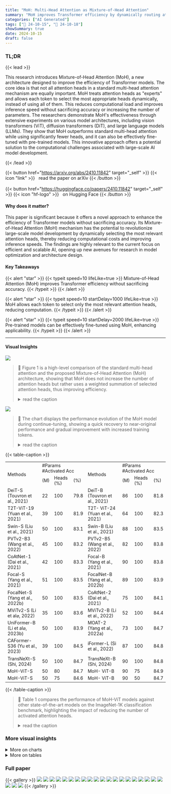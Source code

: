 ```yaml
---
title: "MoH: Multi-Head Attention as Mixture-of-Head Attention"
summary: "MoH improves Transformer efficiency by dynamically routing attention heads, enhancing inference speed and reducing computational costs without accuracy loss."
categories: ["AI Generated"]
tags: ["🔖 24-10-15", "🤗 24-10-18"]
showSummary: true
date: 2024-10-15
draft: false
---
```


### TL;DR


{{< lead >}}

This research introduces Mixture-of-Head Attention (MoH), a new architecture designed to improve the efficiency of Transformer models. The core idea is that not all attention heads in a standard multi-head attention mechanism are equally important.  MoH treats attention heads as "experts" and allows each token to select the most appropriate heads dynamically, instead of using all of them. This reduces computational load and improves inference speed without sacrificing accuracy or increasing the number of parameters.  The researchers demonstrate MoH's effectiveness through extensive experiments on various model architectures, including vision transformers (ViT), diffusion transformers (DiT), and large language models (LLMs). They show that MoH outperforms standard multi-head attention while using significantly fewer heads, and it can also be effectively fine-tuned with pre-trained models. This innovative approach offers a potential solution to the computational challenges associated with large-scale AI model development.

{{< /lead >}}


{{< button href="https://arxiv.org/abs/2410.11842" target="_self" >}}
{{< icon "link" >}} &nbsp; read the paper on arXiv
{{< /button >}}
<br><br>
{{< button href="https://huggingface.co/papers/2410.11842" target="_self" >}}
{{< icon "hf-logo" >}} &nbsp; on Hugging Face
{{< /button >}}

#### Why does it matter?
This paper is significant because it offers a novel approach to enhance the efficiency of Transformer models without sacrificing accuracy.  Its Mixture-of-Head Attention (MoH) mechanism has the potential to revolutionize large-scale model development by dynamically selecting the most relevant attention heads, thereby reducing computational costs and improving inference speeds. The findings are highly relevant to the current focus on efficient and scalable AI, opening up new avenues for research in model optimization and architecture design.
#### Key Takeaways

{{< alert "star" >}}
{{< typeit speed=10 lifeLike=true >}} Mixture-of-Head Attention (MoH) improves Transformer efficiency without sacrificing accuracy. {{< /typeit >}}
{{< /alert >}}

{{< alert "star" >}}
{{< typeit speed=10 startDelay=1000 lifeLike=true >}} MoH allows each token to select only the most relevant attention heads, reducing computation. {{< /typeit >}}
{{< /alert >}}

{{< alert "star" >}}
{{< typeit speed=10 startDelay=2000 lifeLike=true >}} Pre-trained models can be effectively fine-tuned using MoH, enhancing applicability. {{< /typeit >}}
{{< /alert >}}

------
#### Visual Insights



![](figures/figures_3_0.png)

> 🔼 Figure 1 is a high-level comparison of the standard multi-head attention and the proposed Mixture-of-Head Attention (MoH) architecture, showing that MoH does not increase the number of attention heads but rather uses a weighted summation of selected attention heads, thus improving efficiency.
> <details>
> <summary>read the caption</summary>
> Figure 1: A high-level comparison between the multi-head attention and our proposed mixture-of-head attention. Subfigure (a) illustrates a standard multi-head attention layer with h attention heads, while subfigure (b) demonstrates the Mixture-of-Head attention (MoH) architecture. It is important to note that MoH does not increase the number of attention heads, ensuring that the total parameter for MoH is comparable to that of the multi-head attention.
> </details>





![](charts/charts_8_0.png)

> 🔼 The chart displays the performance evolution of the MoH model during continue-tuning, showing a quick recovery to near-original performance and gradual improvement with increased training tokens.
> <details>
> <summary>read the caption</summary>
> Figure 2: Performance evolution during continue-tuning. The MoH model quickly recovers to over 95% of the performance of the original model within a training budget of 10B tokens. Then, the performance gradually improves with the increase of the training tokens.
> </details>





{{< table-caption >}}
<table id='2' style='font-size:14px'><tr><td rowspan="2">Methods</td><td colspan="3">#Params #Activated Acc</td><td rowspan="2">Methods</td><td colspan="3">#Params #Activated Acc</td></tr><tr><td>(M)</td><td>Heads (%)</td><td>(%)</td><td>(M)</td><td>Heads (%)</td><td>(%)</td></tr><tr><td>DeiT-S (Touvron et al., 2021)</td><td>22</td><td>100</td><td>79.8</td><td>DeiT-B (Touvron et al., 2021)</td><td>86</td><td>100</td><td>81.8</td></tr><tr><td>T2T-ViT-19 (Yuan et al., 2021)</td><td>39</td><td>100</td><td>81.9</td><td>T2T- ViT-24 (Yuan et al., 2021)</td><td>64</td><td>100</td><td>82.3</td></tr><tr><td>Swin-S (Liu et al., 2021)</td><td>50</td><td>100</td><td>83.1</td><td>Swin-B (Liu et al., 2021)</td><td>88</td><td>100</td><td>83.5</td></tr><tr><td>PVTv2-B3 (Wang et al., 2022)</td><td>45</td><td>100</td><td>83.2</td><td>PVTv2-B5 (Wang et al., 2022)</td><td>82</td><td>100</td><td>83.8</td></tr><tr><td>CoAtNet-1 (Dai et al., 2021)</td><td>42</td><td>100</td><td>83.3</td><td>Focal-B (Yang et al., 2021)</td><td>90</td><td>100</td><td>83.8</td></tr><tr><td>Focal-S (Yang et al., 2021)</td><td>51</td><td>100</td><td>83.5</td><td>FocalNet-B (Yang et al., 2022b)</td><td>89</td><td>100</td><td>83.9</td></tr><tr><td>FocalNet-S (Yang et al., 2022b)</td><td>50</td><td>100</td><td>83.5</td><td>CoAtNet-2 (Dai et al., 2021)</td><td>75</td><td>100</td><td>84.1</td></tr><tr><td>MViTv2-S (Li et al⌀, 2022)</td><td>35</td><td>100</td><td>83.6</td><td>MViTv2-B (Li et al., 2022)</td><td>52</td><td>100</td><td>84.4</td></tr><tr><td>UniFormer-B (Li et al⌀, 2023b)</td><td>50</td><td>100</td><td>83.9</td><td>MOAT-2 (Yang et al., 2022a)</td><td>73</td><td>100</td><td>84.7</td></tr><tr><td>CAFormer-S36 (Yu et al., 2023)</td><td>39</td><td>100</td><td>84.5</td><td>iFormer-L (Si et al., 2022)</td><td>87</td><td>100</td><td>84.8</td></tr><tr><td>TransNeXt-S (Shi, 2024)</td><td>50</td><td>100</td><td>84.7</td><td>TransNeXt-B (Shi, 2024)</td><td>90</td><td>100</td><td>84.8</td></tr><tr><td>MoH-ViT-S</td><td>50</td><td>80</td><td>84.7</td><td>MoH- ViT-B</td><td>90</td><td>75</td><td>84.9</td></tr><tr><td>MoH-ViT-S</td><td>50</td><td>75</td><td>84.6</td><td>MoH- ViT-B</td><td>90</td><td>50</td><td>84.7</td></tr></table>{{< /table-caption >}}

> 🔼 Table 1 compares the performance of MoH-ViT models against other state-of-the-art models on the ImageNet-1K classification benchmark, highlighting the impact of reducing the number of activated attention heads.
> <details>
> <summary>read the caption</summary>
> Table 1: Comparisons to current state-of-the-art methods on ImageNet-1K classification. All models are trained exclusively on the ImageNet-1K training set. Our MoH-ViT models, based on TransNeXt (Shi, 2024), are trained for 300 epochs using a resolution of 224x224. To ensure a fair comparison, we only replace the standard multi-head attention with our Mixture-of-Head attention (MoH), keeping all other training parameters identical to TransNeXt.
> </details>



### More visual insights



<details>
<summary>More on charts
</summary>


![](charts/charts_8_1.png "🔼 Figure 2: Performance evolution during continue-tuning. The MoH model quickly recovers to over 95% of the performance of the original model within a training budget of 10B tokens. Then, the performance gradually improves with the increase of the training tokens.")

> 🔼 The chart displays the performance evolution of the MoH model during continue-tuning, showing a quick recovery to nearly the original model's performance and gradual improvement with increased training tokens.
> <details>
> <summary>read the caption</summary>
> Figure 2: Performance evolution during continue-tuning. The MoH model quickly recovers to over 95% of the performance of the original model within a training budget of 10B tokens. Then, the performance gradually improves with the increase of the training tokens.
> </details>


![](charts/charts_10_0.png "🔼 Figure 3: Visualization of the head load distribution in the final MoH layer. For ViT and DiT, we present the head load distributions for the categories “Desk”, “Goldfish")

> 🔼 The chart visualizes the head load distribution in the final Mixture-of-Head Attention (MoH) layer for Vision Transformers (ViT), Diffusion models with Transformers (DiT), and Large Language Models (LLMs).
> <details>
> <summary>read the caption</summary>
> Figure 3: Visualization of the head load distribution in the final MoH layer. For ViT and DiT, we present the head load distributions for the categories “Desk”, “Goldfish
> </details>


![](charts/charts_20_0.png "🔼 Figure 3: Visualization of the head load distribution in the final MoH layer. For ViT and DiT, we present the head load distributions for the categories “Desk”, “Goldfish")

> 🔼 The chart visualizes the head load distribution in the final MoH layer for ViT, DiT, and LLM models, showing how different heads focus on different categories and tasks.
> <details>
> <summary>read the caption</summary>
> Figure 3: Visualization of the head load distribution in the final MoH layer. For ViT and DiT, we present the head load distributions for the categories “Desk”, “Goldfish
> </details>


![](charts/charts_21_0.png "🔼 Figure 3: Visualization of the head load distribution in the final MoH layer. For ViT and DiT, we present the head load distributions for the categories “Desk”, “Goldfish”, and “Ice cream”. For LLM, we display the head distributions for the tasks “LogiQA”, “PIQA”, and “WinoGrande”. MoH-ViT-B, MoH-DiT-XL/2, and MoH-LLM-B activate 75%, 90%, and 75% of the attention heads, respectively.")

> 🔼 The chart visualizes the distribution of head load across different categories and tasks in the final layer of the Mixture-of-Head attention model.
> <details>
> <summary>read the caption</summary>
> Figure 3: Visualization of the head load distribution in the final MoH layer. For ViT and DiT, we present the head load distributions for the categories “Desk”, “Goldfish”, and “Ice cream”. For LLM, we display the head distributions for the tasks “LogiQA”, “PIQA”, and “WinoGrande”. MoH-ViT-B, MoH-DiT-XL/2, and MoH-LLM-B activate 75%, 90%, and 75% of the attention heads, respectively.
> </details>


![](charts/charts_21_1.png "🔼 Figure 3: Visualization of the head load distribution in the final MoH layer. For ViT and DiT, we present the head distributions for the categories “Desk”, “Goldfish")

> 🔼 The chart visualizes the head load distribution in the final MoH layer for ViT, DiT, and LLMs across different categories and tasks.
> <details>
> <summary>read the caption</summary>
> Figure 3: Visualization of the head load distribution in the final MoH layer. For ViT and DiT, we present the head distributions for the categories “Desk”, “Goldfish
> </details>


![](charts/charts_21_2.png "🔼 Figure 3: Visualization of the head load distribution in the final MoH layer. For ViT and DiT, we present the head load distributions for the categories “Desk”, “Goldfish”, and “Ice cream”. For LLM, we display the head distributions for the tasks “LogiQA”, “PIQA”, and “WinoGrande”. MoH-ViT-B, MoH-DiT-XL/2, and MoH-LLM-B activate 75%, 90%, and 75% of the attention heads, respectively.")

> 🔼 The chart visualizes the distribution of head load across different categories and tasks in the final MoH layer for ViT, DiT, and LLM models.
> <details>
> <summary>read the caption</summary>
> Figure 3: Visualization of the head load distribution in the final MoH layer. For ViT and DiT, we present the head load distributions for the categories “Desk”, “Goldfish”, and “Ice cream”. For LLM, we display the head distributions for the tasks “LogiQA”, “PIQA”, and “WinoGrande”. MoH-ViT-B, MoH-DiT-XL/2, and MoH-LLM-B activate 75%, 90%, and 75% of the attention heads, respectively.
> </details>


![](charts/charts_21_3.png "🔼 Figure 3: Visualization of the head load distribution in the final MoH layer. For ViT and DiT, we present the head distributions for the categories “Desk”, “Goldfish”, and “Ice cream”. For LLM, we display the head distributions for the tasks “LogiQA”, “PIQA”, and “WinoGrande”. MoH-ViT-B, MoH-DiT-XL/2, and MoH-LLM-B activate 75%, 90%, and 75% of the attention heads, respectively.")

> 🔼 The chart visualizes the distribution of attention head load across different categories/tasks in the final MoH layer for ViT, DiT, and LLM models.
> <details>
> <summary>read the caption</summary>
> Figure 3: Visualization of the head load distribution in the final MoH layer. For ViT and DiT, we present the head distributions for the categories “Desk”, “Goldfish”, and “Ice cream”. For LLM, we display the head distributions for the tasks “LogiQA”, “PIQA”, and “WinoGrande”. MoH-ViT-B, MoH-DiT-XL/2, and MoH-LLM-B activate 75%, 90%, and 75% of the attention heads, respectively.
> </details>


![](charts/charts_21_4.png "🔼 Figure 3: Visualization of the head load distribution in the final MoH layer. For ViT and DiT, we present the head distributions for the categories “Desk”, “Goldfish”, and “Ice cream”. For LLM, we display the head distributions for the tasks “LogiQA”, “PIQA”, and “WinoGrande”. MoH-ViT-B, MoH-DiT-XL/2, and MoH-LLM-B activate 75%, 90%, and 75% of the attention heads, respectively.")

> 🔼 The chart visualizes the distribution of head load across different categories or tasks for three model types (ViT, DiT, and LLM) using the Mixture-of-Head attention method.
> <details>
> <summary>read the caption</summary>
> Figure 3: Visualization of the head load distribution in the final MoH layer. For ViT and DiT, we present the head distributions for the categories “Desk”, “Goldfish”, and “Ice cream”. For LLM, we display the head distributions for the tasks “LogiQA”, “PIQA”, and “WinoGrande”. MoH-ViT-B, MoH-DiT-XL/2, and MoH-LLM-B activate 75%, 90%, and 75% of the attention heads, respectively.
> </details>


![](charts/charts_21_5.png "🔼 Figure 3: Visualization of the head load distribution in the final MoH layer. For ViT and DiT, we present the head load distributions for the categories “Desk”, “Goldfish”, and “Ice cream”. For LLM, we display the head distributions for the tasks “LogiQA”, “PIQA”, and “WinoGrande”. MoH-ViT-B, MoH-DiT-XL/2, and MoH-LLM-B activate 75%, 90%, and 75% of the attention heads, respectively.")

> 🔼 The chart visualizes the distribution of attention head load in the final layer of Mixture-of-Head Attention (MoH) models for different tasks and model architectures.
> <details>
> <summary>read the caption</summary>
> Figure 3: Visualization of the head load distribution in the final MoH layer. For ViT and DiT, we present the head load distributions for the categories “Desk”, “Goldfish”, and “Ice cream”. For LLM, we display the head distributions for the tasks “LogiQA”, “PIQA”, and “WinoGrande”. MoH-ViT-B, MoH-DiT-XL/2, and MoH-LLM-B activate 75%, 90%, and 75% of the attention heads, respectively.
> </details>


![](charts/charts_21_6.png "🔼 Figure 3: Visualization of the head load distribution in the final MoH layer. For ViT and DiT, we present the head load distributions for the categories “Desk”, “Goldfish”, and “Ice cream”. For LLM, we display the head distributions for the tasks “LogiQA”, “PIQA”, and “WinoGrande”. MoH-ViT-B, MoH-DiT-XL/2, and MoH-LLM-B activate 75%, 90%, and 75% of the attention heads, respectively.")

> 🔼 The chart visualizes the distribution of attention head load in the final MoH layer for various tasks and model types.
> <details>
> <summary>read the caption</summary>
> Figure 3: Visualization of the head load distribution in the final MoH layer. For ViT and DiT, we present the head load distributions for the categories “Desk”, “Goldfish”, and “Ice cream”. For LLM, we display the head distributions for the tasks “LogiQA”, “PIQA”, and “WinoGrande”. MoH-ViT-B, MoH-DiT-XL/2, and MoH-LLM-B activate 75%, 90%, and 75% of the attention heads, respectively.
> </details>


</details>



<details>
<summary>More on tables
</summary>


{{< table-caption >}}
<table id='2' style='font-size:14px'><tr><td>Methods</td><td>#Params (M)</td><td>#Activated Heads (%)</td><td>FID↓</td><td>sFID↓</td><td>IS↑</td><td>Precision↑</td><td>Recall↑</td></tr><tr><td>DiT-S/2 400K (Peebles & Xie, 2023)</td><td>33</td><td>100</td><td>68.40</td><td>-</td><td>-</td><td>-</td><td>-</td></tr><tr><td>MoH-DiT-S/2 400K</td><td>33</td><td>90</td><td>67.25</td><td>12.15</td><td>20.52</td><td>0.37</td><td>0.58</td></tr><tr><td>MoH-DiT-S/2 400K</td><td>33</td><td>75</td><td>69.42</td><td>12.85</td><td>19.96</td><td>0.36</td><td>0.55</td></tr><tr><td>DiT-B/2 400K (Peebles & Xie, 2023)</td><td>130</td><td>100</td><td>43.47</td><td>-</td><td>-</td><td>-</td><td>-</td></tr><tr><td>MoH-DiT-B/2 400K</td><td>131</td><td>90</td><td>43.40</td><td>8.40</td><td>33.51</td><td>0.49</td><td>0.63</td></tr><tr><td>MoH-DiT-B/2 400K</td><td>131</td><td>75</td><td>43.61</td><td>8.48</td><td>33.43</td><td>0.49</td><td>0.62</td></tr><tr><td>DiT-L/2 400K (Peebles & Xie, 2023)</td><td>458</td><td>100</td><td>23.33</td><td>-</td><td>-</td><td>-</td><td>-</td></tr><tr><td>MoH-DiT-L/2 400K</td><td>459</td><td>90</td><td>23.17</td><td>6.16</td><td>58.92</td><td>0.61</td><td>0.63</td></tr><tr><td>MoH-DiT-L/2 400K</td><td>459</td><td>75</td><td>24.29</td><td>6.38</td><td>57.75</td><td>0.60</td><td>0.63</td></tr></table>{{< /table-caption >}}
> 🔼 {{ table.description }}
> <details>
> <summary>read the caption</summary>
> {{ table.caption }}
> </details>


> Table 2 presents a comparison of the proposed Mixture-of-Head Attention (MoH) method against the baseline DiT models on the task of class-conditional image generation, showing that MoH achieves comparable or better performance with fewer activated heads.


{{< table-caption >}}
<table id='4' style='font-size:14px'><tr><td>Methods</td><td>#Activated Heads (%)</td><td>FID↓</td><td>sFID↓</td><td>IS↑</td><td>Precision↑</td><td>Recall↑</td></tr><tr><td>ADM-G, ADM-U (Dhariwal & Nichol, 2021)</td><td>-</td><td>3.94</td><td>6.14</td><td>215.84</td><td>0.83</td><td>0.53</td></tr><tr><td>CDM (Ho et al., 2022)</td><td>-</td><td>4.88</td><td>-</td><td>158.71</td><td>-</td><td>-</td></tr><tr><td>LDM-8 (Rombach et al., 2022)</td><td>-</td><td>15.51</td><td>-</td><td>79.03</td><td>0.65</td><td>0.63</td></tr><tr><td>LDM-4 (Rombach et al., 2022)</td><td>-</td><td>10.56</td><td>-</td><td>103.49</td><td>0.71</td><td>0.62</td></tr><tr><td>LDM-4-G (cfg=1.25)</td><td>-</td><td>3.95</td><td>-</td><td>178.22</td><td>0.81</td><td>0.55</td></tr><tr><td>DiT-XL/2 7,000K (Peebles & Xie, 2023)</td><td>100</td><td>9.62</td><td>6.85</td><td>121.50</td><td>0.67</td><td>0.67</td></tr><tr><td>DiT-XL/2 7,000K (cfg=1.25)</td><td>100</td><td>3.22</td><td>5.28</td><td>201.77</td><td>0.76</td><td>0.62</td></tr><tr><td>MoH-DiT-XL/2 2,000K</td><td>75</td><td>10.95</td><td>6.19</td><td>106.69</td><td>0.67</td><td>0.66</td></tr><tr><td>MoH-DiT-XL/2 2,000K</td><td>90</td><td>10.67</td><td>6.15</td><td>107.80</td><td>0.67</td><td>0.65</td></tr><tr><td>MoH-DiT-XL/2 7,000K</td><td>90</td><td>8.56</td><td>6.61</td><td>129.54</td><td>0.68</td><td>0.67</td></tr><tr><td>MoH-DiT-XL/2 7,000K (cfg=1.25)</td><td>90</td><td>2.94</td><td>5.17</td><td>207.25</td><td>0.77</td><td>0.63</td></tr></table>{{< /table-caption >}}
> 🔼 {{ table.description }}
> <details>
> <summary>read the caption</summary>
> {{ table.caption }}
> </details>


> Table 1 compares the performance of MoH-ViT models against other state-of-the-art methods on the ImageNet-1K image classification benchmark, highlighting the impact of using a reduced number of attention heads.


{{< table-caption >}}
<br><table id='2' style='font-size:14px'><tr><td rowspan="2">Methods</td><td rowspan="2">#Activated Heads (%)</td><td colspan="7">Language Tasks</td><td rowspan="2">Avg.</td></tr><tr><td>SciQ</td><td></td><td>PIQA</td><td>WinoGrande</td><td>OpenbookQA</td><td>LogiQA</td><td>TruthfulQA</td></tr><tr><td>LLM-S 100B</td><td>100</td><td></td><td>63.0</td><td>63.1</td><td>51.1</td><td>27.4</td><td>26.9</td><td>31.6</td><td>43.9</td></tr><tr><td>MoH-LLM-S</td><td>100B</td><td>75</td><td>64.7</td><td>62.0</td><td>50.6</td><td>28.8</td><td>26.4</td><td>35.2</td><td>44.6</td></tr><tr><td>M⌀H-LLM-S</td><td>100B</td><td>50</td><td>67.0</td><td>62.2</td><td>51.5</td><td>29.2</td><td>26.7</td><td>35.6</td><td>45.4</td></tr><tr><td>LLM-B 100B</td><td></td><td>100</td><td>73.1</td><td>69.7</td><td>52.0</td><td>31.8</td><td>28.4</td><td>29.5</td><td>47.4</td></tr><tr><td>MoH-LLM-B</td><td>100B</td><td>75</td><td>74.7</td><td>69.2</td><td>52.8</td><td>30.0</td><td>28.1</td><td>32.2</td><td>47.8</td></tr><tr><td>MoH-LLM-B</td><td>100B</td><td>50</td><td>75.2</td><td>67.0</td><td>52.0</td><td>29.0</td><td>26.9</td><td>32.8</td><td>47.2</td></tr><tr><td>LLM-B 200B</td><td></td><td>100</td><td>73.1</td><td>70.3</td><td>53.3</td><td>32.4</td><td>29.0</td><td>29.5</td><td>47.9</td></tr><tr><td>MoH-LLM-B</td><td>200B</td><td>75</td><td>76.0</td><td>69.2</td><td>52.7</td><td>30.4</td><td>29.8</td><td>32.6</td><td>48.5</td></tr><tr><td>MoH-LLM-B</td><td>200B</td><td>50</td><td>75.6</td><td>66.9</td><td>53.5</td><td>29.4</td><td>26.7</td><td>32.7</td><td>47.5</td></tr></table>{{< /table-caption >}}
> 🔼 {{ table.description }}
> <details>
> <summary>read the caption</summary>
> {{ table.caption }}
> </details>


> Table 4 compares the performance of Mixture-of-Head Language Models (MoH-LLMs) against vanilla LLMs across various language tasks, showing the impact of reducing the number of activated attention heads.


{{< table-caption >}}
<br><table id='2' style='font-size:14px'><tr><td>Methods</td><td>#Activated Heads (%)</td><td>MMLU (5)</td><td>CEVAL (5)</td><td>CMMLU (5)</td><td>GSM8K(8)</td><td>TruthfulQA</td></tr><tr><td>LLaMA3-8B (Dubey et al., 2024)</td><td>100</td><td>65.2</td><td>52.3</td><td>50.7</td><td>49.5</td><td>35.4</td></tr><tr><td>MoH-LLaMA3-8B</td><td>75</td><td>65.8</td><td>61.5</td><td>64.4</td><td>56.9</td><td>44.0</td></tr><tr><td>Methods</td><td>#Activated Heads (%)</td><td>HellaSwag (10)</td><td>LogiQA</td><td>BoolQ (32)</td><td>LAMBADA</td><td>SciQ</td></tr><tr><td>LLaMA3-8B (Dubey et al., 2024)</td><td>100</td><td>81.9</td><td>30.0</td><td>83.9</td><td>75.5</td><td>94.0</td></tr><tr><td>MoH-LLaMA3-8B</td><td>75</td><td>80.1</td><td>30.3</td><td>84.0</td><td>76.4</td><td>92.2</td></tr><tr><td>Methods</td><td>#Activated Heads (%)</td><td>PIQA</td><td>WinoGrande</td><td>NQ (32)</td><td>ARC-C (25)</td><td>Average</td></tr><tr><td>LLaMA3-8B (Dubey et al., 2024)</td><td>100</td><td>81.0</td><td>72.5</td><td>31.5</td><td>59.0</td><td>61.6</td></tr><tr><td>MoH-LLaMA3-8B</td><td>75</td><td>78.8</td><td>72.9</td><td>28.3</td><td>60.1</td><td>64.0</td></tr></table>{{< /table-caption >}}
> 🔼 {{ table.description }}
> <details>
> <summary>read the caption</summary>
> {{ table.caption }}
> </details>


> Table 5 presents the comparative results of MoH-LLaMA3-8B and LLaMA3-8B across multiple benchmarks, showing the performance gains achieved by MoH-LLaMA3-8B while utilizing only 75% of attention heads.


{{< table-caption >}}
<br><table id='2' style='font-size:18px'><tr><td rowspan="2">Shared Heads</td><td rowspan="2">Two-Stage Routing</td><td>Image Classification</td><td colspan="5">Class-Conditional Image Generation</td></tr><tr><td>Acc (%)↑</td><td>FID↓</td><td>sFID↓</td><td>IS↑</td><td>Precision↑</td><td>Recall↑</td></tr><tr><td></td><td></td><td>75.6</td><td>71.97</td><td>13.58</td><td>19.06</td><td>0.35</td><td>0.55</td></tr><tr><td>V</td><td></td><td>78.3</td><td>69.54</td><td>12.80</td><td>19.67</td><td>0.36</td><td>0.55</td></tr><tr><td>V</td><td></td><td>78.6</td><td>69.42</td><td>12.85</td><td>19.96</td><td>0.36</td><td>0.55</td></tr></table>{{< /table-caption >}}
> 🔼 {{ table.description }}
> <details>
> <summary>read the caption</summary>
> {{ table.caption }}
> </details>


> Table 6 shows the ablation study of the proposed MoH model on image classification and class-conditional image generation by varying the usage of shared heads and two-stage routing.


{{< table-caption >}}
<br><table id='4' style='font-size:16px'><tr><td>Ratio of Shared Heads</td><td>13.9%</td><td>27.6%</td><td>31.3%</td><td>35.9%</td><td>37.5%</td><td>40.5%</td><td>46.8%</td><td>60.4%</td><td>74.0%</td></tr><tr><td>Accuracy (%)</td><td>78.6</td><td>78.5</td><td>78.4</td><td>78.4</td><td>78.5</td><td>78.6</td><td>78.4</td><td>78.6</td><td>78.4</td></tr></table>{{< /table-caption >}}
> 🔼 {{ table.description }}
> <details>
> <summary>read the caption</summary>
> {{ table.caption }}
> </details>


> Table 7 shows the ablation study on the impact of different ratios of shared heads among activated heads on the accuracy of the MoH-ViT-S model.


{{< table-caption >}}
<table id='1' style='font-size:16px'><tr><td>Ilya Loshchilov and Frank Hutter. Sgdr: Stochastic gradient descent with warm restarts. arXiv preprint arXiv:1608.03983, 2016.</td></tr><tr><td>Ilya Loshchilov and Frank Hutter. Decoupled weight decay regularization. arXiv preprint arXiv:1711.05101, 2017.</td></tr><tr><td>Paul Michel, Omer Levy, and Graham Neubig. Are sixteen heads really better than one? In NeurIPS, pp. 14014-14024, 2019.</td></tr><tr><td>Todor Mihaylov, Peter Clark, Tushar Khot, and Ashish Sabharwal. Can a suit of armor conduct electricity? a new dataset for open book question answering. In EMNLP, 2018.</td></tr><tr><td>Charlie Nash, Jacob Menick, Sander Dieleman, and Peter W Battaglia. Generating images with sparse representations. arXiv preprint arXiv:2103.03841, 2021.</td></tr><tr><td>OpenAI. Introducing chatgpt. CoRR, 2022. URL https : / / openai · com/blog/ chatgpt.</td></tr><tr><td>Long Ouyang, Jeffrey Wu, Xu Jiang, Diogo Almeida, Carroll Wainwright, Pamela Mishkin, Chong Zhang, Sandhini Agarwal, Katarina Slama, Alex Ray, et al. Training language models to follow instructions with human feedback. In NeurIPS, pp. 27730-27744, 2022.</td></tr><tr><td>Denis Paperno, German Kruszewski, Angeliki Lazaridou, Quan Ngoc Pham, Raffaella Bernardi, Sandro Pezzelle, Marco Baroni, Gemma Boleda, and Raquel Fernandez. The lambada dataset: Word prediction requiring a broad discourse context. In ACL, pp. 1525-1534, 2016.</td></tr><tr><td>William Peebles and Saining Xie. Scalable diffusion models with transformers. In ICCV, pp. 4195-4205, 2023.</td></tr><tr><td>Joan Puigcerver, Carlos Riquelme Ruiz, Basil Mustafa, and Neil Houlsby. From sparse to soft mixtures of experts. In ICLR, 2024.</td></tr><tr><td>Colin Raffel, Noam Shazeer, Adam Roberts, Katherine Lee, Sharan Narang, Michael Matena, Yanqi Zhou, Wei Li, and Peter J Liu. Exploring the limits of transfer learning with a unified text-to-text transformer. The Journal of Machine Learning Research, 21(1):5485-5551, 2020.</td></tr><tr><td>Samyam Rajbhandari, Conglong Li, Zhewei Yao, Minjia Zhang, Reza Yazdani Aminabadi, Am- mar Ahmad Awan, Jeff Rasley, and Yuxiong He. Deepspeed-moe: Advancing mixture-of-experts inference and training to power next-generation ai scale. In ICML, pp. 18332-18346, 2022.</td></tr><tr><td>Stephen Roller, Sainbayar Sukhbaatar, Jason Weston, et al. Hash layers for large sparse models. In NeurIPS, pp. 17555-17566, 2021.</td></tr><tr><td>Robin Rombach, Andreas Blattmann, Dominik Lorenz, Patrick Esser, and Bjorn Ommer. High- resolution image synthesis with latent diffusion models. In CVPR, pp. 10684-10695, 2022.</td></tr><tr><td>Keisuke Sakaguchi, Ronan Le Bras, Chandra Bhagavatula, and Yejin Choi. Winogrande: An adversarial winograd schema challenge at scale. Communications of the ACM, 64(9):99-106, 2021.</td></tr><tr><td>Tim Salimans, Ian Goodfellow, Wojciech Zaremba, Vicki Cheung, Alec Radford, and Xi Chen. Improved techniques for training gans. In NeurIPS, 2016.</td></tr><tr><td>Noam Shazeer, Azalia Mirhoseini, Krzysztof Maziarz, Andy Davis, Quoc Le, Geoffrey Hinton, and Jeff Dean. Outrageously large neural networks: The sparsely-gated mixture-of-experts layer. arXiv preprint arXiv:1701.06538, 2017.</td></tr><tr><td>Dai Shi. Transnext: Robust foveal visual perception for vision transformers. In CVPR, pp. 17773- 17783, 2024.</td></tr><tr><td>Mohammad Shoeybi, Mostofa Patwary, Raul Puri, Patrick LeGresley, Jared Casper, and Bryan Catan- zaro. Megatron-Im: Training multi-billion parameter language models using model parallelism. arXiv preprint arXiv:1909.08053, 2019.</td></tr><tr><td>Chenyang Si, Weihao Yu, Pan Zhou, Yichen Zhou, Xinchao Wang, and Shuicheng Yan. Inception</td></tr></table>{{< /table-caption >}}
> 🔼 {{ table.description }}
> <details>
> <summary>read the caption</summary>
> {{ table.caption }}
> </details>


> Table 1 compares the performance of the proposed Mixture-of-Head Attention (MoH) models against various state-of-the-art methods on the ImageNet-1K classification benchmark.


{{< table-caption >}}
<table id='16' style='font-size:14px'><tr><td>Methods</td><td>#Params</td><td>#Layers</td><td>#Hidden Size</td><td>#Intermediate Size</td><td>#Heads</td><td>#Head Dim</td></tr><tr><td>LLM-S MoH-LLM-S</td><td>186 186</td><td>12</td><td>768</td><td>2048</td><td>12</td><td>64</td></tr><tr><td>LLM-B MoH-LLM-B</td><td>881 882</td><td>24</td><td>1536</td><td>4096</td><td>16</td><td>96</td></tr></table>{{< /table-caption >}}
> 🔼 {{ table.description }}
> <details>
> <summary>read the caption</summary>
> {{ table.caption }}
> </details>


> Table 1 compares the performance of the proposed Mixture-of-Head attention (MoH) model with other state-of-the-art methods on the ImageNet-1K image classification task.


{{< table-caption >}}
<table id='4' style='font-size:16px'><tr><td></td><td>Sampling Ratio</td></tr><tr><td>Redpajama Books</td><td>4.24%</td></tr><tr><td>Redpajama Wikipedia</td><td>3.50%</td></tr><tr><td>Redpajama ArXiv</td><td>4.37%</td></tr><tr><td>Redpajama StackExchange</td><td>3.19%</td></tr><tr><td>Redpajama C4</td><td>10.94%</td></tr><tr><td>Dolma</td><td>61.28%</td></tr><tr><td>Pile</td><td>12.48%</td></tr></table>{{< /table-caption >}}
> 🔼 {{ table.description }}
> <details>
> <summary>read the caption</summary>
> {{ table.caption }}
> </details>


> Table 1 compares the performance of MoH-ViT models against other state-of-the-art methods on ImageNet-1K classification, showing that MoH achieves competitive or superior performance while using fewer attention heads.


{{< table-caption >}}
<table id='7' style='font-size:14px'><tr><td></td><td>MoH-LLM-S 100B (LLM-S 100B)</td><td>MoH-LLM-B 100B (LLM-B 100B)</td><td>MoH-LLM-B 200B (LLM-B 200B)</td></tr><tr><td>Training budget</td><td>100B</td><td>100B</td><td>200B</td></tr><tr><td>Maximum learning rate</td><td>3e-4</td><td>5e-4</td><td>5e-4</td></tr><tr><td>Final learning rate</td><td>3e-5</td><td>5e-5</td><td>5e-5</td></tr><tr><td>LR warmup init</td><td>1e-7</td><td>1e-7</td><td>1e-7</td></tr><tr><td>LR warmup iters</td><td>2000</td><td>500</td><td>500</td></tr><tr><td>Sequence length</td><td>2048</td><td>2048</td><td>2048</td></tr><tr><td>Batch size (tokens)</td><td>4M</td><td>4M</td><td>4M</td></tr><tr><td>B for Lb</td><td>0.01</td><td>0.01</td><td>0.01</td></tr><tr><td>Tensor parallel</td><td>1</td><td>1</td><td>1</td></tr><tr><td>Pipeline parallel</td><td>1</td><td>1</td><td>1</td></tr></table>{{< /table-caption >}}
> 🔼 {{ table.description }}
> <details>
> <summary>read the caption</summary>
> {{ table.caption }}
> </details>


> Table 1 compares the performance of MoH-ViT models against other state-of-the-art models on ImageNet-1K classification, highlighting the impact of using a reduced number of attention heads.


{{< table-caption >}}
<table id='3' style='font-size:14px'><tr><td></td><td>The First Stage</td><td>The Second Stage</td></tr><tr><td>Training budget</td><td>300B</td><td>100B</td></tr><tr><td>Maximum learning rate</td><td>6e-5</td><td>2e-5</td></tr><tr><td>Final learning rate</td><td>6e-6</td><td>1e-6</td></tr><tr><td>LR warmup iters</td><td>50</td><td>50</td></tr><tr><td>Sequence length</td><td>8192</td><td>8192</td></tr><tr><td>Batch size (tokens)</td><td>16M</td><td>16M</td></tr><tr><td>B for Lb</td><td>-</td><td>0.01</td></tr><tr><td>Tensor parallel</td><td>2</td><td>1</td></tr><tr><td>Pipeline parallel</td><td>1</td><td>8</td></tr></table>{{< /table-caption >}}
> 🔼 {{ table.description }}
> <details>
> <summary>read the caption</summary>
> {{ table.caption }}
> </details>


> Table 1 compares the performance of MoH-ViT models against other state-of-the-art models on the ImageNet-1K classification benchmark, highlighting MoH's efficiency in achieving competitive accuracy with fewer activated heads.


{{< table-caption >}}
<table id='5' style='font-size:16px'><tr><td>Methods</td><td>#Activated Heads (%)</td><td>MMLU (5)</td><td>CMMLU (5)</td><td>NQ (32)</td><td>GSM8K(8)</td><td>TruthfulQA</td></tr><tr><td>LLaMA3-8B-stage1</td><td>100</td><td>66.2</td><td>66.0</td><td>28.1</td><td>58.6</td><td>41.9</td></tr><tr><td>MoH-LLaMA3-8B</td><td>75</td><td>65.8</td><td>64.4</td><td>28.3</td><td>56.9</td><td>44.0</td></tr><tr><td>Methods</td><td>#Activated Heads (%)</td><td>HellaSwag (10)</td><td>LogiQA</td><td>BoolQ (32)</td><td>LAMBADA</td><td>SciQ</td></tr><tr><td>LLaMA3-8B-stage1</td><td>100</td><td>79.4</td><td>30.4</td><td>85.1</td><td>75.8</td><td>92.2</td></tr><tr><td>MoH-LLaMA3-8B</td><td>75</td><td>80.1</td><td>30.3</td><td>84.0</td><td>76.4</td><td>92.2</td></tr><tr><td>Methods</td><td>#Activated Heads (%)</td><td>PIQA</td><td>WinoGrande</td><td>ARC-E</td><td>ARC-C (25)</td><td>Average</td></tr><tr><td>LLaMA3-8B-stage1</td><td>100</td><td>79.1</td><td>73.0</td><td>70.9</td><td>59.6</td><td>64.7</td></tr><tr><td>MoH-LLaMA3-8B</td><td>75</td><td>78.8</td><td>72.9</td><td>72.5</td><td>60.1</td><td>64.8</td></tr></table>{{< /table-caption >}}
> 🔼 {{ table.description }}
> <details>
> <summary>read the caption</summary>
> {{ table.caption }}
> </details>


> Table 5 compares the performance of MoH-LLaMA3-8B and LLaMA3-8B across various language tasks, showing that MoH-LLaMA3-8B outperforms LLaMA3-8B with only 75% of the attention heads activated.


</details>


### Full paper

{{< gallery >}}
<img src="paper_images/1.png" class="grid-w50 md:grid-w33 xl:grid-w25" />
<img src="paper_images/2.png" class="grid-w50 md:grid-w33 xl:grid-w25" />
<img src="paper_images/3.png" class="grid-w50 md:grid-w33 xl:grid-w25" />
<img src="paper_images/4.png" class="grid-w50 md:grid-w33 xl:grid-w25" />
<img src="paper_images/5.png" class="grid-w50 md:grid-w33 xl:grid-w25" />
<img src="paper_images/6.png" class="grid-w50 md:grid-w33 xl:grid-w25" />
<img src="paper_images/7.png" class="grid-w50 md:grid-w33 xl:grid-w25" />
<img src="paper_images/8.png" class="grid-w50 md:grid-w33 xl:grid-w25" />
<img src="paper_images/9.png" class="grid-w50 md:grid-w33 xl:grid-w25" />
<img src="paper_images/10.png" class="grid-w50 md:grid-w33 xl:grid-w25" />
<img src="paper_images/11.png" class="grid-w50 md:grid-w33 xl:grid-w25" />
<img src="paper_images/12.png" class="grid-w50 md:grid-w33 xl:grid-w25" />
<img src="paper_images/13.png" class="grid-w50 md:grid-w33 xl:grid-w25" />
<img src="paper_images/14.png" class="grid-w50 md:grid-w33 xl:grid-w25" />
<img src="paper_images/15.png" class="grid-w50 md:grid-w33 xl:grid-w25" />
<img src="paper_images/16.png" class="grid-w50 md:grid-w33 xl:grid-w25" />
<img src="paper_images/17.png" class="grid-w50 md:grid-w33 xl:grid-w25" />
<img src="paper_images/18.png" class="grid-w50 md:grid-w33 xl:grid-w25" />
<img src="paper_images/19.png" class="grid-w50 md:grid-w33 xl:grid-w25" />
<img src="paper_images/20.png" class="grid-w50 md:grid-w33 xl:grid-w25" />
<img src="paper_images/21.png" class="grid-w50 md:grid-w33 xl:grid-w25" />
<img src="paper_images/22.png" class="grid-w50 md:grid-w33 xl:grid-w25" />
<img src="paper_images/23.png" class="grid-w50 md:grid-w33 xl:grid-w25" />
{{< /gallery >}}